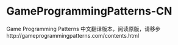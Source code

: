 # GameProgrammingPatterns-CN
Game Programming Patterns 中文翻译版本，阅读原版，请移步http://gameprogrammingpatterns.com/contents.html
